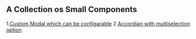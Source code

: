 ## A Collection os Small Components

1.[Custom Modal which can be configarable](https://github.com/UDwarakanath/samll_components/tree/main/src/Modal)
2.[Accordian with multiselection option](https://github.com/UDwarakanath/samll_components/tree/main/src/Accordian)